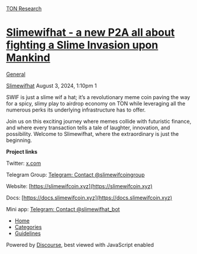 [TON Research](/)

# [Slimewifhat - a new P2A all about fighting a Slime Invasion upon Mankind](/t/slimewifhat-a-new-p2a-all-about-fighting-a-slime-invasion-upon-mankind/29689)

[General](/c/general/4) 

    

[Slimewifhat](https://tonresear.ch/u/Slimewifhat)  August 3, 2024, 1:10pm  1

SWIF is just a slime wif a hat; it’s a revolutionary meme coin paving the way for a spicy, slimy play to airdrop economy on TON while leveraging all the numerous perks its underlying infrastructure has to offer.

Join us on this exciting journey where memes collide with futuristic finance, and where every transaction tells a tale of laughter, innovation, and possibility. Welcome to Slimewifhat, where the extraordinary is just the beginning.

**Project links**

Twitter: [x.com](https://x.com/slimewifhat)

Telegram Group: [Telegram: Contact @slimewifcoingroup](https://t.me/slimewifcoingroup)

Website: [https://slimewifcoin.xyz](https://slimewifcoin.xyz)

Docs: [https://docs.slimewifcoin.xyz](https://docs.slimewifcoin.xyz)

Mini app: [Telegram: Contact @slimewifhat\_bot](https://t.me/slimewifhat_bot)

 

*   [Home](/)
*   [Categories](/categories)
*   [Guidelines](/guidelines)

Powered by [Discourse](https://www.discourse.org), best viewed with JavaScript enabled